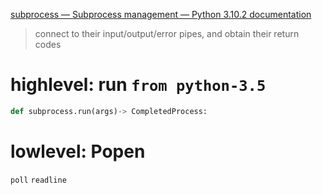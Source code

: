 [subprocess — Subprocess management — Python 3.10.2 documentation](https://docs.python.org/3/library/subprocess.html)

> connect to their input/output/error pipes, and obtain their return codes

# highlevel: run `from python-3.5`

```py
def subprocess.run(args)-> CompletedProcess:
```

# lowlevel: Popen
`poll` `readline`

